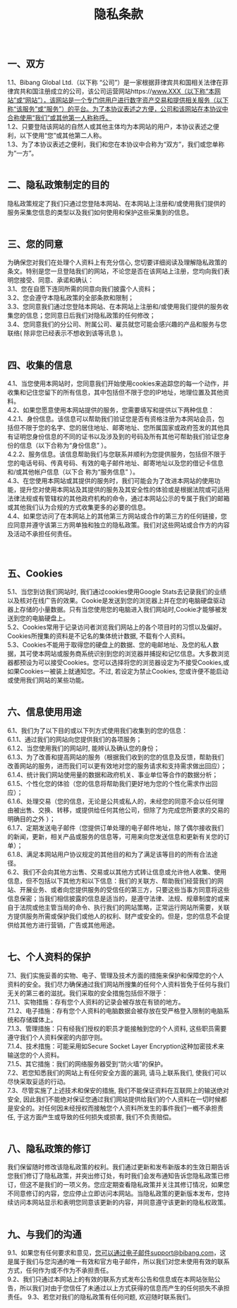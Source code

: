 <h1 style="text-align:center;line-height:60px;">隐私条款</h1>
<br/>

## 一、双方
1.1、Bibang Global Ltd.（以下称 “公司”）是一家根据菲律宾共和国相关法律在菲律宾共和国注册成立的公司，该公司运营网站https://www.XXX（以下称“本网站”或“网站”），该网站是一个专门供用户进行数字资产交易和提供相关服务（以下称“该服务”或“服务”）的平台。为了本协议表述之方便，公司和该网站在本协议中合称使用“我们”或其他第一人称称呼。
<br/>
1.2、只要登陆该网站的自然人或其他主体均为本网站的用户，本协议表述之便利，以下使用“您”或其他第二人称。
<br/>
1.3、为了本协议表述之便利，我们和您在本协议中合称为“双方”，我们或您单称为“一方”。
<br/>
<br/>

## 二、隐私政策制定的目的
隐私政策规定了我们只通过您登陆本网站、在本网站上注册和/或使用我们提供的服务采集您信息的类型以及我们如何使用和保护这些采集到的信息。
<br/>
<br/>

## 三、您的同意
为确保您对我们在处理个人资料上有充分信心, 您切要详细阅读及理解隐私政策的条文。特别是您一旦登陆我们的网站，不论您是否在该网站上注册，您均向我们表明您接受、同意、承诺和确认：
<br/>
3.1、您在自愿下连同所需的同意向我们披露个人资料；<br/>
3.2、您会遵守本隐私政策的全部条款和限制；<br/>
3.3、您同意我们通过您登陆本网站、在本网站上注册和/或使用我们提供的服务收集您的信息；您同意日后我们对隐私政策的任何修改；<br/>
3.4、您同意我们的分公司、附属公司、雇员就您可能会感兴趣的产品和服务与您联络( 除非您已经表示不想收到该等讯息 )。<br/>
<br/>
## 四、收集的信息
4.1、当您使用本网站时，您同意我们开始使用cookies来追踪您的每一个动作，并收集和记住您留下的所有信息，其中包括但不限于您的IP地址，地理位置及其他资料。<br/>
4.2、如果您愿意使用本网站提供的服务，您需要填写和提供以下两种信息：<br/>
4.2.1、身份信息。该信息可以帮助我们验证您是否有资格注册为本网站会员，包括但不限于您的名字、您的居住地址、邮寄地址、您所属国家或政府签发的其他具有证明您身份信息的不同的证书以及涉及到的号码及所有其他可帮助我们验证您身份的信息（以下合称为“身份信息” ）。<br/>
4.2.2、服务信息。该信息帮助我们与您联系并顺利为您提供服务，包括但不限于您的电话号码、传真号码、有效的电子邮件地址、邮寄地址以及您的借记卡信息和/或其他帐户信息（以下合 称为“服务信息” ）。<br/>
4.3、在您使用本网站或其提供的服务时，我们可能会为了改进本网站的使用功能，提升您对使用本网站及其提供的服务及其安全性的体验或是根据法院或可适用法律法规或有管辖权的其他政府机构的命令，通过本网站公示的专属于我们的邮箱或其他我们认为合规的方式收集更多的必要的信息。<br/>
4.4、如果您访问了在本网站上的其他第三方网站或合作的第三方的任何链接，您应同意并遵守该第三方网单独和独立的隐私政策。我们对这些网站或合作方的内容及活动不承担任何责任。<br/>
<br/>
<br/>

## 五、Cookies
5.1、当您到访我们网站时, 我们通过cookies使用Google Stats去记录我们的业绩以及核对在线广告的效果。Cookie是发送到您的浏览器上并在您的电脑硬盘驱动器上存储的小量数据。只有当您使用您的电脑进入我们网站时,Cookie才能够被发送到您的电脑硬盘上。<br/>
5.2、Cookies常用于记录访问者浏览我们网站上的各个项目时的习惯以及偏好。Cookies所搜集的资料是不记名的集体统计数据, 不载有个人资料。<br/>
5.3、Cookies不能用于取得您的硬盘上的数据、您的电邮地址、及您的私人数据，其可使本网站或服务商系统识别到您的浏览器并捕捉和记忆信息。大多数浏览器都预设为可以接受Cookies。您可以选择将您的浏览器设定为不接受Cookies,或如果Cookies一被装上就通知您。不过, 若设定为禁止Cookies, 您或许便不能启动或使用我们网站的某些功能。<br/>
<br/>

## 六、信息使用用途
6.1、我们为了以下目的或以下列方式使用我们收集到的您的信息：<br/>
6.1.1、通过我们的网站向您提供我们的各项服务；<br/>
6.1.2、当您使用我们的网站时, 能辨认及确认您的身份；<br/>
6.1.3、为了改善和提高网站的服务（根据我们收到的您的信息及反馈，帮助我们改善网站的服务，进而我们可以更有效地对您的服务请求和支持需求做出回应）；<br/>
6.1.4、统计我们网站使用量的数据和政府机关、事业单位等合作的数据分析；<br/>
6.1.5、个性化您的体验（您的信息将帮助我们更好地为您的个性化需求作出回应）；<br/>
6.1.6、处理交易（您的信息，无论是公共或私人的，未经您的同意不会以任何理由被出售、交换、转移，或提供给任何其他公司，但除了为完成您所要求的交易的明确目的之外 ）；<br/>
6.1.7、定期发送电子邮件（您提供订单处理的电子邮件地址，除了偶尔接收我们的新闻，更新，相关产品或服务的信息等，可用来向您发送信息和更新有关您的订单）；<br/>
6.1.8、满足本网站用户协议规定的其他目的和为了满足该等目的的所有合法途径。<br/>
6.2、我们不会向其他方出售、交易或以其他方式转让信息或允许他人收集、使用信息，但不包括以下其他方和以下信息：我们的关联方、帮助我们经营我们的网站、开展业务、或者向您提供服务的受信任的第三方，只要这些当事方同意将这些信息保密；当我们相信披露的信息是适当的，是遵守法律、法规、规章制度的或来自于法院或他主管当局的命令、执行我们的网站策略，正常运行网站所需要，关联方提供服务所需或保护我们或他人的权利、财产或安全的。但是，您的信息不会提供给其他方进行营销，广告或其他用途。
<br/>
<br/>

## 七、个人资料的保护
7.1、我们实施妥善的实物、电子、管理及技术方面的措施来保护和保障您的个人资料的安全。我们尽力确保通过我们网站所搜集的任何个人资料皆免于任何与我们无关的第三者的滋扰。我们采取的安全措施包括但不限于：<br/>
7.1.1、实物措施：存有您个人资料的记录会被存放在有锁的地方。<br/>
7.1.2、电子措施：存有您个人资料的电脑数据会被存放在受严格登入限制的电脑系统和存储媒体上。<br/>
7.1.3、管理措施：只有经我们授权的职员才能接触到您的个人资料, 这些职员需要遵守我们个人资料保密的内部守则。<br/>
7.1.4、技术措施：可能采用如Secure Socket Layer Encryption这种加密技术来输送您的个人资料。<br/>
7.1.5、其它措施：我们的网络服务器受到“防火墙”的保护。<br/>
7.2、若您知悉我们的网站上有任何安全方面的漏洞, 请马上联系我们, 使我们可以尽快采取妥适的行动。<br/>
7.3、尽管实施了上述技术和保安的措施, 我们不能保证资料在互联网上的输送绝对安全, 因此我们不能绝对保证您通过我们网站提供给我们的个人资料在一切时候都是安全的。对任何因未经授权而接触您个人资料所发生的事件我们一槪不承担责任, 于这方面产生或导致的任何损失或损害, 我们不负责赔偿。<br/>
<br/>

## 八、隐私政策的修订
我们保留随时修改该隐私政策的权利。我们通过更新和发布新版本的生效日期告诉您我们修订了隐私政策，并突出修订处，有时我们会发布通知告诉您隐私政策已修订，但这不是我们的一项义务。您应定期查看隐私政策并关注其修订情况，如果您不同意修订的内容，您应停止立即访问本网站。当隐私政策的更新版本发布，您持续访问本网站显示和表明您同意该更新的内容，并同意遵守该更新的隐私权政策。
<br/>
<br/>

## 九、与我们的沟通
9.1、如果您有任何要求和意见，您可以通过电子邮件support@bibang.com，这是属于我们与您沟通的唯一有效和官方电子邮件，所以我们对您未使用有效的联系方式，任何作为或不作为不承担责任。<br/>
9.2、我们只通过本网站上的有效的联系方式发布公告和信息或在本网站张贴公告，所以我们对由于您信任了未通过以上方式获得的信息而产生的任何损失不承担责任。
9.3、若您对我们的隐私政策有任何问题, 欢迎随时联系我们。<br/>
